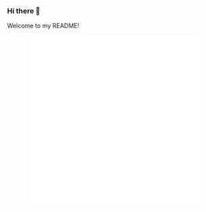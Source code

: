 ### Hi there 👋



Welcome to my README!

<div align="center">
    <object type="image/svg+xml" data="example.svg"></object>
    <img src="example.svg" width="400" height="400" alt="css-in-readme">
</div>
